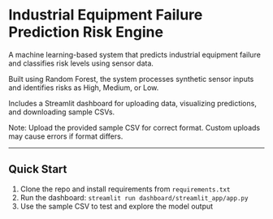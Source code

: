 # Industrial Equipment Failure Prediction Risk Engine

A machine learning-based system that predicts industrial equipment failure and classifies risk levels using sensor data.

Built using Random Forest, the system processes synthetic sensor inputs and identifies risks as High, Medium, or Low.

Includes a Streamlit dashboard for uploading data, visualizing predictions, and downloading sample CSVs.

 Note: Upload the provided sample CSV for correct format. Custom uploads may cause errors if format differs.

---

## Quick Start

1. Clone the repo and install requirements from `requirements.txt`
2. Run the dashboard: `streamlit run dashboard/streamlit_app/app.py`
3. Use the sample CSV to test and explore the model output
